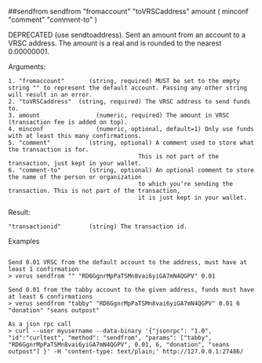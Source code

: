 ##sendfrom
sendfrom "fromaccount" "toVRSCaddress" amount ( minconf "comment" "comment-to" )

DEPRECATED (use sendtoaddress). Sent an amount from an account to a VRSC address.
The amount is a real and is rounded to the nearest 0.00000001.

Arguments:
```
1. "fromaccount"       (string, required) MUST be set to the empty string "" to represent the default account. Passing any other string will result in an error.
2. "toVRSCaddress"  (string, required) The VRSC address to send funds to.
3. amount                (numeric, required) The amount in VRSC (transaction fee is added on top).
4. minconf               (numeric, optional, default=1) Only use funds with at least this many confirmations.
5. "comment"           (string, optional) A comment used to store what the transaction is for. 
                                     This is not part of the transaction, just kept in your wallet.
6. "comment-to"        (string, optional) An optional comment to store the name of the person or organization 
                                     to which you're sending the transaction. This is not part of the transaction, 
                                     it is just kept in your wallet.

```
Result:
```
"transactionid"        (string) The transaction id.

```
Examples
```

Send 0.01 VRSC from the default account to the address, must have at least 1 confirmation
> verus sendfrom "" "RD6GgnrMpPaTSMn8vai6yiGA7mN4QGPV" 0.01

Send 0.01 from the tabby account to the given address, funds must have at least 6 confirmations
> verus sendfrom "tabby" "RD6GgnrMpPaTSMn8vai6yiGA7mN4QGPV" 0.01 6 "donation" "seans outpost"

As a json rpc call
> curl --user myusername --data-binary '{"jsonrpc": "1.0", "id":"curltest", "method": "sendfrom", "params": ["tabby", "RD6GgnrMpPaTSMn8vai6yiGA7mN4QGPV", 0.01, 6, "donation", "seans outpost"] }' -H 'content-type: text/plain;' http://127.0.0.1:27486/

```
